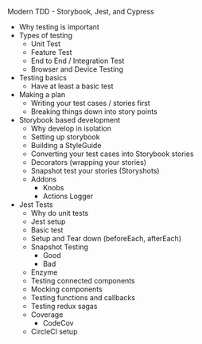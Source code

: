 Modern TDD - Storybook, Jest, and Cypress

- Why testing is important
- Types of testing
	- Unit Test
	- Feature Test
	- End to End / Integration Test
	- Browser and Device Testing
- Testing basics
	- Have at least a basic test
- Making a plan
	- Writing your test cases / stories first
	- Breaking things down into story points
- Storybook based development
	- Why develop in isolation
	- Setting up storybook
	- Building a StyleGuide
	- Converting your test cases into Storybook stories
	- Decorators (wrapping your stories)
 	- Snapshot test your stories (Storyshots)
 	- Addons
	 	- Knobs
	 	- Actions Logger
- Jest Tests
	- Why do unit tests
	- Jest setup
	- Basic test
	- Setup and Tear down (beforeEach, afterEach)
	- Snapshot Testing
		- Good 
		- Bad
	- Enzyme
	- Testing connected components
	- Mocking components
	- Testing functions and callbacks
	- Testing redux sagas
	- Coverage
		- CodeCov 
	- CircleCI setup
<!--stackedit_data:
eyJoaXN0b3J5IjpbMTA4NjYyMzcsLTE0ODY3NDcwNjksLTQ1NT
QzNTcyMywzMTE3NTM4MjQsLTIwODg3NDY2MTJdfQ==
-->